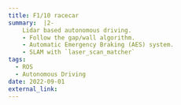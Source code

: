 ```yaml
---
title: F1/10 racecar
summary:  |2-
    Lidar based autonomous driving.
    - Follow the gap/wall algorithm.
    - Automatic Emergency Braking (AES) system.
    - SLAM with `laser_scan_matcher`
tags:
  - ROS
  - Autonomous Driving
date: 2022-09-01
external_link: 
---
```

